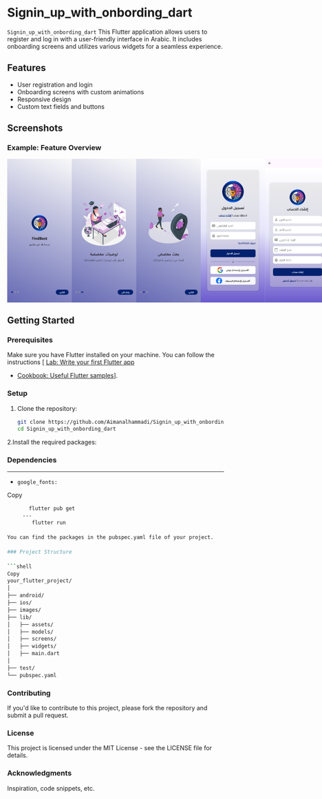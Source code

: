 # Signin_up_with_onbording_dart 

`Signin_up_with_onbording_dart` This Flutter application allows users to register and log in with a user-friendly interface in Arabic. It includes onboarding screens and utilizes various widgets for a seamless experience.

## Features
- User registration and login
- Onboarding screens with custom animations
- Responsive design
- Custom text fields and buttons

## Screenshots


### Example: Feature Overview

<div style="display: flex; justify-content: space-around;">
     <img src="images/screenshot3.png" alt="Feature 3" width="150" />
     <img src="images/screenshot4.png" alt="Feature 3" width="150" />
     <img src="images/screenshot5.png" alt="Feature 3" width="150" />
    <img src="images/screenshot2.png" alt="Feature 1" width="150" />
    <img src="images/screenshot1.png" alt="Feature 2" width="150" />
   
</div>

## Getting Started

### Prerequisites
Make sure you have Flutter installed on your machine. You can follow the instructions [ [Lab: Write your first Flutter app](https://docs.flutter.dev/get-started/codelab)
- [Cookbook: Useful Flutter samples](https://docs.flutter.dev/cookbook)].

### Setup
1. Clone the repository:

   ```bash
   git clone https://github.com/Aimanalhammadi/Signin_up_with_onbording_dart.git
   cd Signin_up_with_onbording_dart

2.Install the required packages:
### Dependencies
---
- `google_fonts:`


Copy
 ```bash
        flutter pub get
      ---  
         flutter run

You can find the packages in the pubspec.yaml file of your project.

### Project Structure

```shell  
Copy
your_flutter_project/
│
├── android/
├── ios/
├── images/
├── lib/
│   ├── assets/
│   ├── models/
│   ├── screens/
│   ├── widgets/
│   ├── main.dart
│
├── test/
└── pubspec.yaml

```

### Contributing
If you'd like to contribute to this project, please fork the repository and submit a pull request.

### License
This project is licensed under the MIT License - see the LICENSE file for details.

### Acknowledgments
Inspiration, code snippets, etc.
